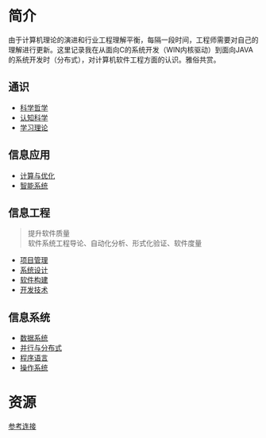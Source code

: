 # 简介

由于计算机理论的演进和行业工程理解平衡，每隔一段时间，工程师需要对自己的理解进行更新。这里记录我在从面向C的系统开发（WIN内核驱动）到面向JAVA的系统开发时（分布式），对计算机软件工程方面的认识。雅俗共赏。

## 通识
* [科学哲学](science.md)
* [认知科学](cognition.md)
* [学习理论](learn.md)

## 信息应用
* [计算与优化](datastructure.md)
* [智能系统](ai.md)

## 信息工程
> 提升软件质量  
> 软件系统工程导论、自动化分析、形式化验证、软件度量

* [项目管理](engineering.md)
* [系统设计](design.md)
* [软件构建](build.md)
* [开发技术](framework.md)
  
## 信息系统
* [数据系统](database.md) 
* [并行与分布式](synchronize.md)
* [程序语言](language.md)
* [操作系统](os.md)

# 资源
[参考连接](reference.md)




